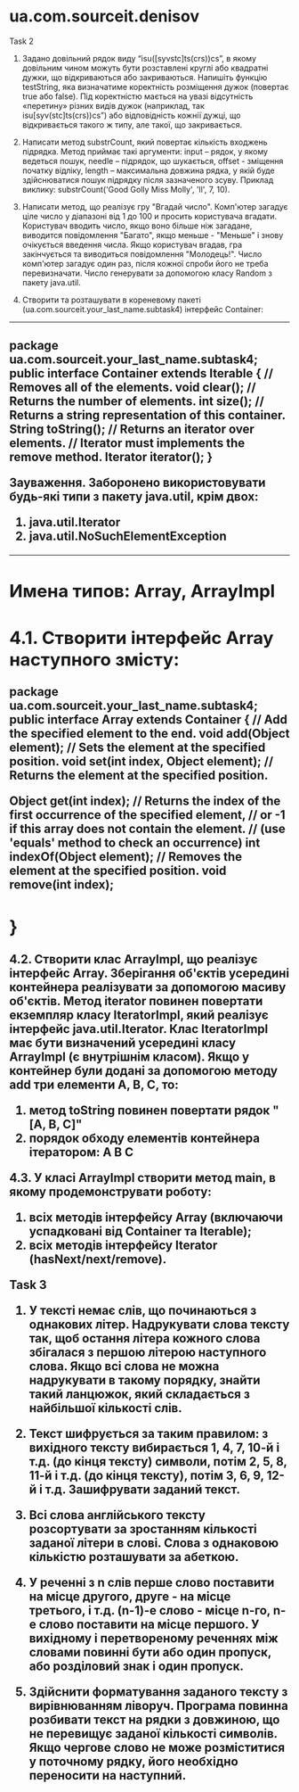 # ua.com.sourceit.denisov
Task 2

1. Задано довільний рядок виду “isu([syvstc]ts(crs))cs”, в якому довільним
чином можуть бути розставлені круглі або квадратні дужки, що відкриваються
або закриваються. Напишіть функцію testString, яка визначатиме коректність
розміщення дужок (повертає true або false). Під коректністю мається на увазі
відсутність «перетину» різних видів дужок (наприклад, так
isu[syv(stc]ts(crs))cs”) або відповідність кожнії дужці, що відкривається такого
ж типу, але такої, що закривається.

2. Написати метод substrCount, який повертає кількість входжень підрядка.
Метод приймає такі аргументи: input – рядок, у якому ведеться пошук, needle
– підрядок, що шукається, offset - зміщення початку відліку, length –
максимальна довжина рядка, у якій буде здійснюватися пошук підрядку після
зазначеного зсуву. Приклад виклику: substrCount('Good Golly Miss Molly', 'll', 7,
10).

3. Написати метод, що реалізує гру "Вгадай число". Комп'ютер загадує ціле
число у діапазоні від 1 до 100 и просить користувача вгадати. Користувач
вводить число, якщо воно більше ніж загадане, виводится повідомлення
"Багато", якщо меньше - "Меньше" і знову очікується введення числа. Якщо
користувач вгадав, гра закінчується та виводиться повідомлення "Молодець!".
Число комп'ютер загадує один раз, після кожної спроби його не треба
перевизначати. Число генерувати за допомогою класу Random з пакету
java.util.

4. Створити та розташувати в кореневому пакеті
(ua.com.sourceit.your_last_name.subtask4) інтерфейс Container:
-----------------------------

package ua.com.sourceit.your_last_name.subtask4;
public interface Container extends Iterable<Object> {
// Removes all of the elements.
void clear();
// Returns the number of elements.
int size();
// Returns a string representation of this container.
String toString();
// Returns an iterator over elements.
// Iterator must implements the remove method.
Iterator<Object> iterator();
}
-----------------------------
Зауваження. Заборонено використовувати будь-які типи з пакету java.util, крім
двох:
1) java.util.Iterator
2) java.util.NoSuchElementException
-------------------------------------------------------
Имена типов: Array, ArrayImpl
-------------------------------------------------------
4.1. Створити інтерфейс Array наступного змісту:
-----------------------------
package ua.com.sourceit.your_last_name.subtask4;
public interface Array extends Container {
// Add the specified element to the end.
void add(Object element);
// Sets the element at the specified position.
void set(int index, Object element);
// Returns the element at the specified position.

Object get(int index);
// Returns the index of the first occurrence of the specified element,
// or -1 if this array does not contain the element.
// (use 'equals' method to check an occurrence)
int indexOf(Object element);
// Removes the element at the specified position.
void remove(int index);

}
-----------------------------
4.2. Створити клас ArrayImpl, що реалізує інтерфейс Array.
Зберігання об'єктів усередині контейнера реалізувати за допомогою масиву
об'єктів.
Метод iterator повинен повертати екземпляр класу IteratorImpl, який реалізує
інтерфейс java.util.Iterator<Object>.
Клас IteratorImpl має бути визначений усередині класу ArrayImpl (є внутрішнім
класом).
Якщо у контейнер були додані за допомогою методу add три елементи A, B, C,
то:
1) метод toString повинен повертати рядок "[A, B, C]"
2) порядок обходу елементів контейнера ітератором: A B C

4.3. У класі ArrayImpl створити метод main, в якому продемонструвати роботу:
1) всіх методів інтерфейсу Array (включаючи успадковані від Container та
Iterable);
2) всіх методів інтерфейсу Iterator (hasNext/next/remove).


Task 3

1. У тексті немає слів, що починаються з однакових літер. Надрукувати слова
тексту так, щоб остання літера кожного слова збігалася з першою літерою
наступного слова. Якщо всі слова не можна надрукувати в такому порядку,
знайти такий ланцюжок, який складається з найбільшої кількості слів.

2. Текст шифрується за таким правилом: з вихідного тексту вибирається 1, 4, 7,
10-й і т.д. (до кінця тексту) символи, потім 2, 5, 8, 11-й і т.д. (до кінця тексту),
потім 3, 6, 9, 12-й і т.д. Зашифрувати заданий текст.

3. Всі слова англійського тексту розсортувати за зростанням кількості заданої
літери в слові. Слова з однаковою кількістю розташувати за абеткою.

4. У реченні з n слів перше слово поставити на місце другого, друге - на місце
третього, і т.д. (n-1)-е слово - місце n-го, n-е слово поставити на місце першого.
У вихідному і перетвореному реченнях між словами повинні бути або один
пропуск, або розділовий знак і один пропуск.

5. Здійснити форматування заданого тексту з вирівнюванням ліворуч.
Програма повинна розбивати текст на рядки з довжиною, що не перевищує
заданої кількості символів. Якщо чергове слово не може розміститися у
поточному рядку, його необхідно переносити на наступний.
